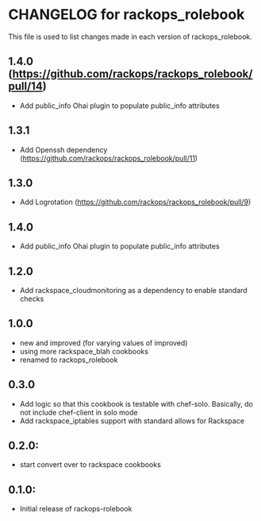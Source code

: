 # CHANGELOG for rackops_rolebook

This file is used to list changes made in each version of rackops_rolebook.

## 1.4.0 (https://github.com/rackops/rackops_rolebook/pull/14)
* Add public_info Ohai plugin to populate public_info attributes

## 1.3.1
* Add Openssh dependency (https://github.com/rackops/rackops_rolebook/pull/11)

## 1.3.0
* Add Logrotation (https://github.com/rackops/rackops_rolebook/pull/9)

## 1.4.0
* Add public_info Ohai plugin to populate public_info attributes

## 1.2.0
* Add rackspace_cloudmonitoring as a dependency to enable standard checks

## 1.0.0
* new and improved (for varying values of improved)
* using more rackspace_blah cookbooks
* renamed to rackops_rolebook

## 0.3.0
* Add logic so that this cookbook is testable with chef-solo. Basically, do not include chef-client in solo mode
* Add rackspace_iptables support with standard allows for Rackspace

## 0.2.0:
* start convert over to rackspace cookbooks

## 0.1.0:
* Initial release of rackops-rolebook
